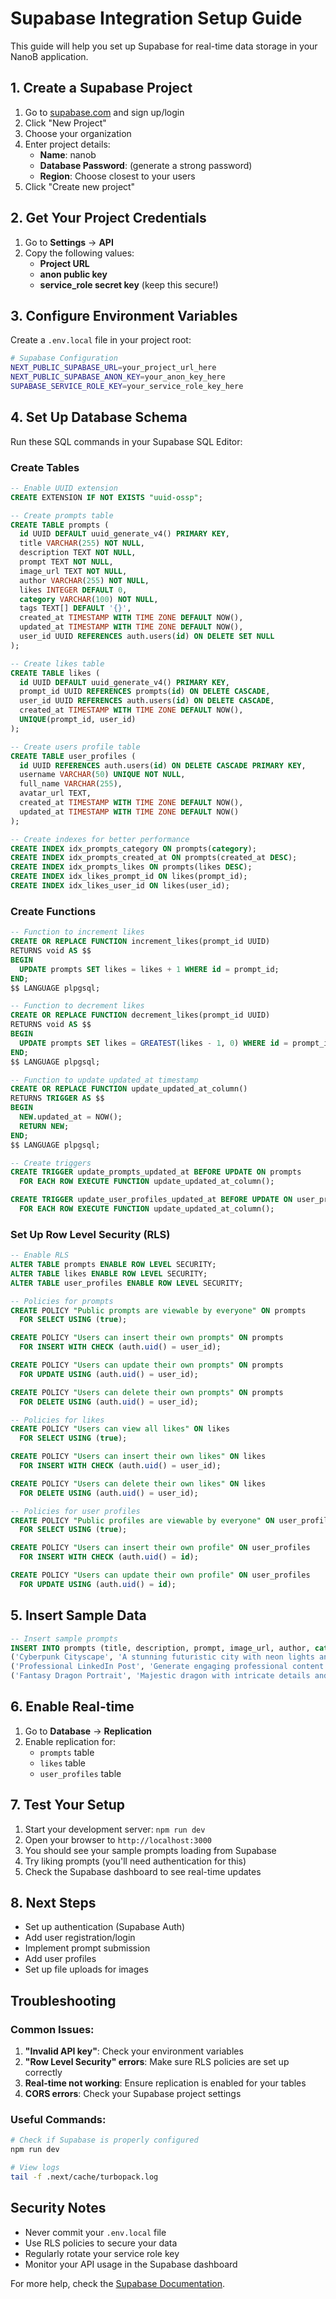 # Supabase Integration Setup Guide

This guide will help you set up Supabase for real-time data storage in your NanoB application.

## 1. Create a Supabase Project

1. Go to [supabase.com](https://supabase.com) and sign up/login
2. Click "New Project"
3. Choose your organization
4. Enter project details:
   - **Name**: nanob
   - **Database Password**: (generate a strong password)
   - **Region**: Choose closest to your users
5. Click "Create new project"

## 2. Get Your Project Credentials

1. Go to **Settings** → **API**
2. Copy the following values:
   - **Project URL**
   - **anon public key**
   - **service_role secret key** (keep this secure!)

## 3. Configure Environment Variables

Create a `.env.local` file in your project root:

```bash
# Supabase Configuration
NEXT_PUBLIC_SUPABASE_URL=your_project_url_here
NEXT_PUBLIC_SUPABASE_ANON_KEY=your_anon_key_here
SUPABASE_SERVICE_ROLE_KEY=your_service_role_key_here
```

## 4. Set Up Database Schema

Run these SQL commands in your Supabase SQL Editor:

### Create Tables

```sql
-- Enable UUID extension
CREATE EXTENSION IF NOT EXISTS "uuid-ossp";

-- Create prompts table
CREATE TABLE prompts (
  id UUID DEFAULT uuid_generate_v4() PRIMARY KEY,
  title VARCHAR(255) NOT NULL,
  description TEXT NOT NULL,
  prompt TEXT NOT NULL,
  image_url TEXT NOT NULL,
  author VARCHAR(255) NOT NULL,
  likes INTEGER DEFAULT 0,
  category VARCHAR(100) NOT NULL,
  tags TEXT[] DEFAULT '{}',
  created_at TIMESTAMP WITH TIME ZONE DEFAULT NOW(),
  updated_at TIMESTAMP WITH TIME ZONE DEFAULT NOW(),
  user_id UUID REFERENCES auth.users(id) ON DELETE SET NULL
);

-- Create likes table
CREATE TABLE likes (
  id UUID DEFAULT uuid_generate_v4() PRIMARY KEY,
  prompt_id UUID REFERENCES prompts(id) ON DELETE CASCADE,
  user_id UUID REFERENCES auth.users(id) ON DELETE CASCADE,
  created_at TIMESTAMP WITH TIME ZONE DEFAULT NOW(),
  UNIQUE(prompt_id, user_id)
);

-- Create users profile table
CREATE TABLE user_profiles (
  id UUID REFERENCES auth.users(id) ON DELETE CASCADE PRIMARY KEY,
  username VARCHAR(50) UNIQUE NOT NULL,
  full_name VARCHAR(255),
  avatar_url TEXT,
  created_at TIMESTAMP WITH TIME ZONE DEFAULT NOW(),
  updated_at TIMESTAMP WITH TIME ZONE DEFAULT NOW()
);

-- Create indexes for better performance
CREATE INDEX idx_prompts_category ON prompts(category);
CREATE INDEX idx_prompts_created_at ON prompts(created_at DESC);
CREATE INDEX idx_prompts_likes ON prompts(likes DESC);
CREATE INDEX idx_likes_prompt_id ON likes(prompt_id);
CREATE INDEX idx_likes_user_id ON likes(user_id);
```

### Create Functions

```sql
-- Function to increment likes
CREATE OR REPLACE FUNCTION increment_likes(prompt_id UUID)
RETURNS void AS $$
BEGIN
  UPDATE prompts SET likes = likes + 1 WHERE id = prompt_id;
END;
$$ LANGUAGE plpgsql;

-- Function to decrement likes
CREATE OR REPLACE FUNCTION decrement_likes(prompt_id UUID)
RETURNS void AS $$
BEGIN
  UPDATE prompts SET likes = GREATEST(likes - 1, 0) WHERE id = prompt_id;
END;
$$ LANGUAGE plpgsql;

-- Function to update updated_at timestamp
CREATE OR REPLACE FUNCTION update_updated_at_column()
RETURNS TRIGGER AS $$
BEGIN
  NEW.updated_at = NOW();
  RETURN NEW;
END;
$$ LANGUAGE plpgsql;

-- Create triggers
CREATE TRIGGER update_prompts_updated_at BEFORE UPDATE ON prompts
  FOR EACH ROW EXECUTE FUNCTION update_updated_at_column();

CREATE TRIGGER update_user_profiles_updated_at BEFORE UPDATE ON user_profiles
  FOR EACH ROW EXECUTE FUNCTION update_updated_at_column();
```

### Set Up Row Level Security (RLS)

```sql
-- Enable RLS
ALTER TABLE prompts ENABLE ROW LEVEL SECURITY;
ALTER TABLE likes ENABLE ROW LEVEL SECURITY;
ALTER TABLE user_profiles ENABLE ROW LEVEL SECURITY;

-- Policies for prompts
CREATE POLICY "Public prompts are viewable by everyone" ON prompts
  FOR SELECT USING (true);

CREATE POLICY "Users can insert their own prompts" ON prompts
  FOR INSERT WITH CHECK (auth.uid() = user_id);

CREATE POLICY "Users can update their own prompts" ON prompts
  FOR UPDATE USING (auth.uid() = user_id);

CREATE POLICY "Users can delete their own prompts" ON prompts
  FOR DELETE USING (auth.uid() = user_id);

-- Policies for likes
CREATE POLICY "Users can view all likes" ON likes
  FOR SELECT USING (true);

CREATE POLICY "Users can insert their own likes" ON likes
  FOR INSERT WITH CHECK (auth.uid() = user_id);

CREATE POLICY "Users can delete their own likes" ON likes
  FOR DELETE USING (auth.uid() = user_id);

-- Policies for user profiles
CREATE POLICY "Public profiles are viewable by everyone" ON user_profiles
  FOR SELECT USING (true);

CREATE POLICY "Users can insert their own profile" ON user_profiles
  FOR INSERT WITH CHECK (auth.uid() = id);

CREATE POLICY "Users can update their own profile" ON user_profiles
  FOR UPDATE USING (auth.uid() = id);
```

## 5. Insert Sample Data

```sql
-- Insert sample prompts
INSERT INTO prompts (title, description, prompt, image_url, author, category, tags) VALUES
('Cyberpunk Cityscape', 'A stunning futuristic city with neon lights and flying cars', 'A cyberpunk cityscape at night, neon lights reflecting on wet streets, flying cars in the sky, tall buildings with holographic advertisements, dark atmosphere with bright colorful accents, highly detailed, 4K resolution', 'https://images.unsplash.com/photo-1518709268805-4e9042af2176?w=500&h=300&fit=crop', 'Alex Chen', 'Art & Design', ARRAY['cyberpunk', 'cityscape', 'futuristic']),
('Professional LinkedIn Post', 'Generate engaging professional content for LinkedIn', 'Write a professional LinkedIn post about [topic] that includes: a compelling hook in the first line, 3-4 key points with actionable insights, relevant industry statistics, a call-to-action, and professional but engaging tone. Keep it under 1500 characters.', 'https://images.unsplash.com/photo-1611224923853-80b023f02d71?w=500&h=300&fit=crop', 'Sarah Johnson', 'Marketing', ARRAY['linkedin', 'professional', 'content']),
('Fantasy Dragon Portrait', 'Majestic dragon with intricate details and magical aura', 'A majestic fantasy dragon portrait, ancient and wise looking, intricate scales with metallic reflections, glowing eyes, magical aura surrounding it, detailed facial features, fantasy art style, high contrast lighting, 8K resolution', 'https://images.unsplash.com/photo-1578662996442-48f60103fc96?w=500&h=300&fit=crop', 'Mike Rodriguez', 'Art & Design', ARRAY['fantasy', 'dragon', 'portrait']);
```

## 6. Enable Real-time

1. Go to **Database** → **Replication**
2. Enable replication for:
   - `prompts` table
   - `likes` table
   - `user_profiles` table

## 7. Test Your Setup

1. Start your development server: `npm run dev`
2. Open your browser to `http://localhost:3000`
3. You should see your sample prompts loading from Supabase
4. Try liking prompts (you'll need authentication for this)
5. Check the Supabase dashboard to see real-time updates

## 8. Next Steps

- Set up authentication (Supabase Auth)
- Add user registration/login
- Implement prompt submission
- Add user profiles
- Set up file uploads for images

## Troubleshooting

### Common Issues:

1. **"Invalid API key"**: Check your environment variables
2. **"Row Level Security" errors**: Make sure RLS policies are set up correctly
3. **Real-time not working**: Ensure replication is enabled for your tables
4. **CORS errors**: Check your Supabase project settings

### Useful Commands:

```bash
# Check if Supabase is properly configured
npm run dev

# View logs
tail -f .next/cache/turbopack.log
```

## Security Notes

- Never commit your `.env.local` file
- Use RLS policies to secure your data
- Regularly rotate your service role key
- Monitor your API usage in the Supabase dashboard

For more help, check the [Supabase Documentation](https://supabase.com/docs).









